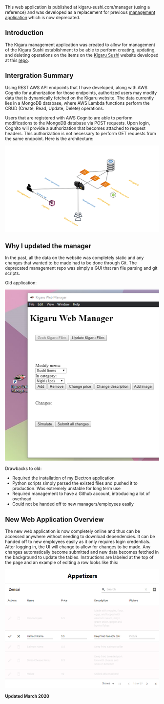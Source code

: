 This web application is published at kigaru-sushi.com/manager (using a reference) and was developed as a replacement for previous [management application](https://github.com/mark-huynh/kigaruwebmanager) which is now deprecated.


## Introduction
The Kigaru management application was created to allow for management of the Kigaru Sushi establishment to be able to perform creating, updating, and deleting operations on the items on the [Kigaru Sushi](https://kigaru-sushi.com) website developed at this [repo](https://github.com/mark-huynh/kigaruweb).

## Intergration Summary
Using REST AWS API endpoints that I have developed, along with AWS Cognito for authorization for those endpoints, authorized users may modify data that is dynamically fetched on the Kigaru website. The data currently lies in a MongoDB database, where AWS Lambda functions perform the CRUD (Create, Read, Update, Delete) operations. 

Users that are registered with AWS Cognito are able to perform modifications to the MongoDB database via POST requests. Upon login, Cognito will provide a authorization that becomes attached to request headers. This authorization is not necessary to perform GET requests from the same endpoint. Here is the architecture:

![3d_AWS](./images/Kigaru_Architecture.png)

## Why I updated the manager

In the past, all the data on the website was completely static and any changes that wanted to be made had to be done through Git. The deprecated management repo was simply a GUI that ran file parsing and git scripts. 


Old application:

![Old Manager](./images/oldmanagerIcon.png)

Drawbacks to old:
- Required the installation of my Electron application
- Python scripts simply parsed the existed files and pushed it to production. Was extremely unstable for long term use
- Required management to have a Github account, introducing a lot of overhead
- Could not be handed off to new managers/employees easily

## New Web Application Overview

The new web application is now completely online and thus can be accessed anywhere without needing to download dependencies. It can be handed off to new employees easily as it only requires login credentials. After logging in, the UI will change to allow for changes to be made. Any changes automatically become submitted and new data becomes fetched in the background to update the tables. Instructions are labeled at the top of the page and an example of editing a row looks like this:

![editing](./images/Editing.png)

**Updated March 2020**
